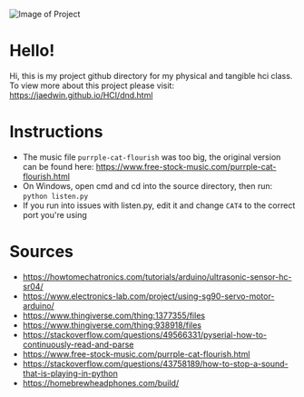 ![Image of Project](giphy.gif)

# Hello!
Hi, this is my project github directory for my physical and tangible hci class. To view more about this project please visit: https://jaedwin.github.io/HCI/dnd.html

# Instructions
+ The music file `purrple-cat-flourish` was too big, the original version can be found here: https://www.free-stock-music.com/purrple-cat-flourish.html
+ On Windows, open cmd and cd into the source directory, then run: `python listen.py`
+ If you run into issues with listen.py, edit it and change `CAT4` to the correct port you're using

# Sources
+ https://howtomechatronics.com/tutorials/arduino/ultrasonic-sensor-hc-sr04/
+ https://www.electronics-lab.com/project/using-sg90-servo-motor-arduino/
+ https://www.thingiverse.com/thing:1377355/files
+ https://www.thingiverse.com/thing:938918/files
+ https://stackoverflow.com/questions/49566331/pyserial-how-to-continuously-read-and-parse
+ https://www.free-stock-music.com/purrple-cat-flourish.html
+ https://stackoverflow.com/questions/43758189/how-to-stop-a-sound-that-is-playing-in-python
+ https://homebrewheadphones.com/build/
